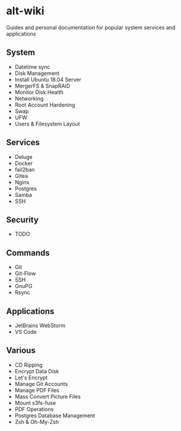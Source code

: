 # alt-wiki
Guides and personal documentation for popular system services and applications

## System
- Datetime sync
- Disk Management
- Install Ubuntu 18.04 Server
- MergerFS & SnapRAID
- Monitor Disk Health
- Networking
- Root Account Hardening
- Swap
- UFW
- Users & Filesystem Layout

## Services
- Deluge
- Docker
- fail2ban
- Gitea
- Nginx
- Postgres
- Samba
- SSH

## Security
- TODO

## Commands
- Git
- Git-Flow
- SSH
- GnuPG
- Rsync

## Applications
- JetBrains WebStorm
- VS Code

## Various
- CD Ripping
- Encrypt Data Disk
- Let's Encrypt
- Manage Git Accounts
- Manage PDF Files
- Mass Convert Picture Files
- Mount s3fs-fuse
- PDF Operations
- Postgres Database Management
- Zsh & Oh-My-Zsh
